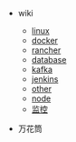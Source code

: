 
* wiki

    * [linux](docs/linux.md)
    * [docker](docs/docker.md)
    * [rancher](docs/rancher.md)    
    * [database](docs/db.md)
    * [kafka](docs/kafka.md)
    * [jenkins](docs/jenkins.md)
    * [other](docs/other.md)
    * [node](docs/node.md)
    * [监控](docs/监控.md)

* 万花筒  